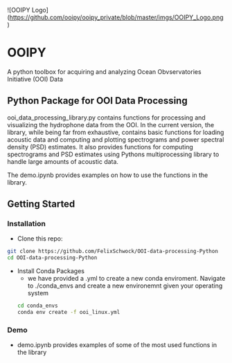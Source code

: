 ![OOIPY Logo]
(https://github.com/ooipy/ooipy_private/blob/master/imgs/OOIPY_Logo.png)
# OOIPY 
A python toolbox for acquiring and analyzing Ocean Obvservatories Initiative (OOI) Data

## Python Package for OOI Data Processing

ooi_data_processing_library.py contains functions for processing and visualizing the hydrophone data from the OOI. In the current version, the library, while being far from exhaustive, contains basic functions for loading acoustic data and computing and plotting spectrograms and power spectral density (PSD) estimates. It also provides functions for computing spectrograms and PSD estimates using Pythons multiprocessing library to handle large amounts of acoustic data.

The demo.ipynb provides examples on how to use the functions in the library.

## Getting Started
### Installation

- Clone this repo:
```bash
git clone https://github.com/FelixSchwock/OOI-data-processing-Python
cd OOI-data-processing-Python
```

- Install Conda Packages
  - we have provided a .yml to create a new conda enviroment. Navigate to ./conda_envs and create a new environemnt given your operating system
  ```bash
  cd conda_envs
  conda env create -f ooi_linux.yml
  ```

### Demo

  - demo.ipynb provides examples of some of the most used functions in the library
